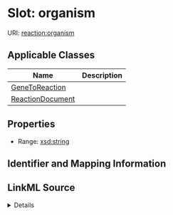 # Slot: organism

URI: [reaction:organism](http://w3id.org/ontogpt/reaction/organism)



<!-- no inheritance hierarchy -->




## Applicable Classes

| Name | Description |
| --- | --- |
[GeneToReaction](GeneToReaction.md) | 
[ReactionDocument](ReactionDocument.md) | 






## Properties

* Range: [xsd:string](xsd:string)







## Identifier and Mapping Information








## LinkML Source

<details>
```yaml
name: organism
alias: organism
domain_of:
- GeneToReaction
- ReactionDocument
range: string

```
</details>